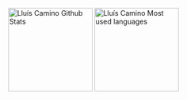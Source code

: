 <p class="rich-diff-level-zero">
<img src="https://github-readme-stats.vercel.app/api?username=lluiscamino&show_icons=true&count_private=true&theme=default&hide_border=true&hide=contribs&include_all_commits=true" alt="Lluís Camino Github Stats" height="170">
<img src="https://github-readme-stats.vercel.app/api/top-langs/?username=lluiscamino&layout=compact&hide_border=true&langs_count=7&hide=tsql" alt="Lluís Camino Most used languages" height="170">
</p>
